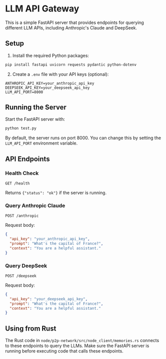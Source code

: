 # LLM API Gateway

This is a simple FastAPI server that provides endpoints for querying different LLM APIs, including Anthropic's Claude and DeepSeek.

## Setup

1. Install the required Python packages:

```bash
pip install fastapi uvicorn requests pydantic python-dotenv
```

2. Create a `.env` file with your API keys (optional):

```
ANTHROPIC_API_KEY=your_anthropic_api_key
DEEPSEEK_API_KEY=your_deepseek_api_key
LLM_API_PORT=8000
```

## Running the Server

Start the FastAPI server with:

```bash
python test.py
```

By default, the server runs on port 8000. You can change this by setting the `LLM_API_PORT` environment variable.

## API Endpoints

### Health Check

```
GET /health
```

Returns `{"status": "ok"}` if the server is running.

### Query Anthropic Claude

```
POST /anthropic
```

Request body:
```json
{
  "api_key": "your_anthropic_api_key",
  "prompt": "What's the capital of France?",
  "context": "You are a helpful assistant."
}
```

### Query DeepSeek

```
POST /deepseek
```

Request body:
```json
{
  "api_key": "your_deepseek_api_key",
  "prompt": "What's the capital of France?",
  "context": "You are a helpful assistant."
}
```

## Using from Rust

The Rust code in `node/p2p-network/src/node_client/memories.rs` connects to these endpoints to query the LLMs. Make sure the FastAPI server is running before executing code that calls these endpoints.